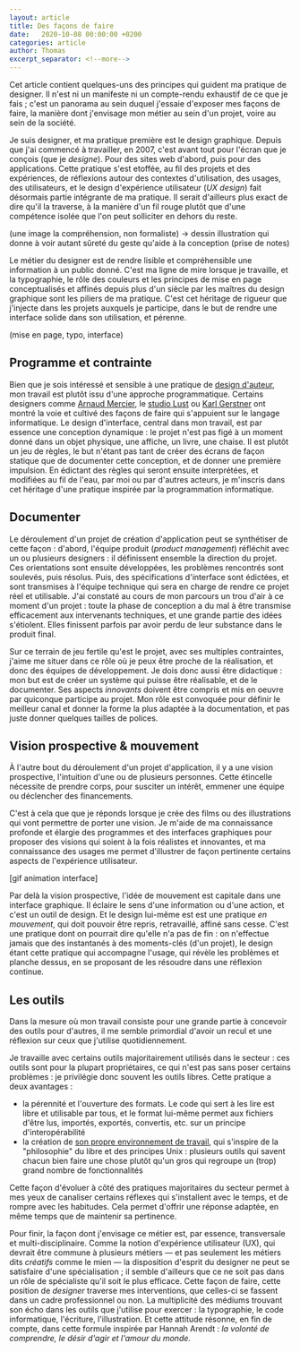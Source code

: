 ```yaml
---
layout: article
title: Des façons de faire
date:   2020-10-08 00:00:00 +0200
categories: article
author: Thomas
excerpt_separator: <!--more-->
---
```


Cet article contient quelques-uns des principes qui guident ma pratique de designer. Il n'est ni un manifeste ni un compte-rendu exhaustif de ce que je fais ; c'est un panorama au sein duquel j'essaie d'exposer mes façons de faire, la manière dont j'envisage mon métier au sein d'un projet, voire au sein de la société.

Je suis designer, et ma pratique première est le design graphique. Depuis que j'ai commencé à travailler, en 2007, c'est avant tout pour l'écran que je conçois (que je *designe*). Pour des sites web d'abord, puis pour des applications. Cette pratique s'est etoffée, au fil des projets et des expériences, de réflexions autour des contextes d'utilisation, des usages, des utilisateurs, et le design d'expérience utilisateur (*UX design*) fait désormais partie intégrante de ma pratique. Il serait d'ailleurs plus exact de dire qu'il la traverse,  à la manière d'un fil rouge plutôt que d'une compétence isolée que l'on peut solliciter en dehors du reste.

(une image la compréhension, non formaliste) -> dessin illustration qui donne à voir autant sûreté du geste qu'aide à la conception (prise de notes)

Le métier du designer est de rendre lisible et compréhensible une information à un public donné. C'est ma ligne de mire lorsque je travaille, et la typographie, le rôle des couleurs et les principes de mise en page conceptualisés et affinés depuis plus d'un siècle par les maîtres du design graphique sont les piliers de ma pratique. C'est cet héritage de rigueur que j'injecte dans les projets auxquels je participe, dans le but de rendre une interface solide dans son utilisation, et pérenne.

(mise en page, typo, interface)

## Programme et contrainte ##

Bien que je sois intéressé et sensible à une pratique de [design d'auteur](https://duckduckgo.com/?q=grapus&t=lm&iax=images&ia=images), mon travail est plutôt issu d'une approche programmatique. Certains designers comme [Arnaud Mercier](https://arnaud.area17.com/), le [studio Lust](https://lust.nl/#projects-3465) ou [Karl Gerstner](http://indexgrafik.fr/karl-gerstner/) ont montré la voie et cultivé des façons de faire qui s'appuient sur le langage informatique. Le design d'interface, central dans mon travail, est par essence une conception dynamique : le projet n'est pas figé à un moment donné dans un objet physique, une affiche, un livre, une chaise. Il est plutôt un jeu de règles, le but n'étant pas tant de créer des écrans de façon statique que de documenter cette conception, et de donner une première impulsion. En édictant des règles qui seront ensuite interprétées, et modifiées au fil de l'eau, par moi ou par d'autres acteurs, je m'inscris dans cet héritage d'une pratique inspirée par la programmation informatique.

## Documenter ##

Le déroulement d'un projet de création d'application peut se synthétiser de cette façon : d'abord, l'équipe produit (*product management*) réfléchit avec un ou plusieurs designers : il définissent ensemble la direction du projet. Ces orientations sont ensuite développées, les problèmes rencontrés sont soulevés, puis résolus. Puis, des spécifications d'interface sont édictées, et sont transmises à l'équipe technique qui sera en charge de rendre ce projet réel et utilisable. J'ai constaté au cours de mon parcours un trou d'air à ce moment d'un projet : toute la phase de conception a du mal à être transmise efficacement aux intervenants techniques, et une grande partie des idées s'étiolent. Elles finissent parfois par avoir perdu de leur substance dans le produit final.

Sur ce terrain de jeu fertile qu'est le projet, avec ses multiples contraintes, j'aime me situer dans ce rôle où je peux être proche de la réalisation, et donc des équipes de développement. Je dois donc aussi être didactique : mon but est de créer un système qui puisse être réalisable, et de le documenter. Ses aspects *innovants* doivent être compris et mis en oeuvre par quiconque participe au projet. Mon rôle est convoquée pour définir le meilleur canal et donner la forme la plus adaptée à la documentation, et pas juste donner quelques tailles de polices. 

## Vision prospective & mouvement ##

À l'autre bout du déroulement d'un projet d'application, il y a une vision prospective, l'intuition d'une ou de plusieurs personnes. Cette étincelle nécessite de prendre corps, pour susciter un intérêt, emmener une équipe ou déclencher des financements.

C'est à cela que que je réponds lorsque je crée des films <lien> ou des illustrations <lien> qui vont permettre de porter une vision. Je m'aide de ma connaissance profonde et élargie des programmes et des interfaces graphiques pour proposer des visions qui soient à la fois réalistes et innovantes, et ma connaissance des usages me permet d'illustrer de façon pertinente certains aspects de l'expérience utilisateur.

[gif animation interface]

Par delà la vision prospective, l'idée de mouvement est capitale dans une interface graphique. Il éclaire le sens d'une information ou d'une action, et c'est un outil de design. Et le design lui-même est est une pratique _en mouvement_, qui doit pouvoir être repris, retravaillé, affiné sans cesse. C'est une pratique dont on pourrait dire qu'elle n'a pas de fin : on n'effectue jamais que des instantanés à des moments-clés (d'un projet), le design étant cette pratique qui accompagne l'usage, qui révèle les problèmes et planche dessus, en se proposant de les résoudre dans une réflexion continue.

## Les outils ##

Dans la mesure où mon travail consiste pour une grande partie à concevoir des outils pour d'autres, il me semble primordial d'avoir un recul et une réflexion sur ceux que j'utilise quotidiennement.

Je travaille avec certains outils majoritairement utilisés dans le secteur : ces outils sont pour la plupart propriétaires, ce qui n'est pas sans poser certains problèmes : je privilégie donc souvent les outils libres. Cette pratique a deux avantages :
- la pérennité et l'ouverture des formats. Le code qui sert à les lire est libre et utilisable par tous, et le format lui-même permet aux fichiers d'être lus, importés, exportés, convertis, etc. sur un principe d'interopérabilité
- la création de [son propre environnement de travail](/articles/2019/03/06/2019-03-07-inkscape.html), qui s'inspire de la "philosophie" du libre et des principes Unix : plusieurs outils qui savent chacun bien faire une chose plutôt qu'un gros qui regroupe un (trop) grand nombre de fonctionnalités

Cette façon d'évoluer à côté des pratiques majoritaires du secteur permet à mes yeux de canaliser certains réflexes qui s'installent avec le temps, et de rompre avec les habitudes. Cela permet d'offrir une réponse adaptée, en même temps que de maintenir sa pertinence.

Pour finir, la façon dont j'envisage ce métier est, par essence, transversale et multi-disciplinaire. Comme la notion d'expérience utilisateur (UX), qui devrait être commune à plusieurs métiers ― et pas seulement les métiers dits *créatifs* comme le mien  ― la disposition d'esprit du designer ne peut se satisfaire d'une spécialisation ; il semble d'ailleurs que ce ne soit pas dans un rôle de spécialiste qu'il soit le plus efficace. Cette façon de faire, cette position de *designer* traverse mes interventions, que celles-ci se fassent dans un cadre professionnel ou non. La multiplicité des médiums trouvant son écho dans les outils que j'utilise pour exercer : la typographie, le code informatique, l'écriture, l'illustration. Et cette attitude résonne, en fin de compte, dans cette formule inspirée par Hannah Arendt : _la volonté de comprendre, le désir d'agir et l'amour du monde._
